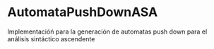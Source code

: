 # AutomataPushDownASA
Implementacióń para la generación de automatas push down para el análisis sintáctico ascendente 
